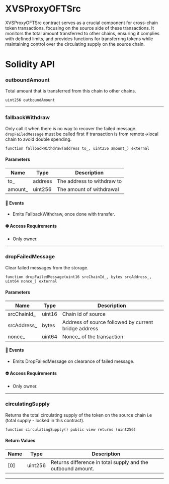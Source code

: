 # XVSProxyOFTSrc
XVSProxyOFTSrc contract serves as a crucial component for cross-chain token transactions,
focusing on the source side of these transactions.
It monitors the total amount transferred to other chains, ensuring it complies with defined limits,
and provides functions for transferring tokens while maintaining control over the circulating supply on the source chain.

# Solidity API

### outboundAmount

Total amount that is transferred from this chain to other chains.

```solidity
uint256 outboundAmount
```

- - -

### fallbackWithdraw

Only call it when there is no way to recover the failed message.
`dropFailedMessage` must be called first if transaction is from remote->local chain to avoid double spending.

```solidity
function fallbackWithdraw(address to_, uint256 amount_) external
```

#### Parameters
| Name | Type | Description |
| ---- | ---- | ----------- |
| to_ | address | The address to withdraw to |
| amount_ | uint256 | The amount of withdrawal |

#### 📅 Events
* Emits FallbackWithdraw, once done with transfer.

#### ⛔️ Access Requirements
* Only owner.

- - -

### dropFailedMessage

Clear failed messages from the storage.

```solidity
function dropFailedMessage(uint16 srcChainId_, bytes srcAddress_, uint64 nonce_) external
```

#### Parameters
| Name | Type | Description |
| ---- | ---- | ----------- |
| srcChainId_ | uint16 | Chain id of source |
| srcAddress_ | bytes | Address of source followed by current bridge address |
| nonce_ | uint64 | Nonce_ of the transaction |

#### 📅 Events
* Emits DropFailedMessage on clearance of failed message.

#### ⛔️ Access Requirements
* Only owner.

- - -

### circulatingSupply

Returns the total circulating supply of the token on the source chain i.e (total supply - locked in this contract).

```solidity
function circulatingSupply() public view returns (uint256)
```

#### Return Values
| Name | Type | Description |
| ---- | ---- | ----------- |
| [0] | uint256 | Returns difference in total supply and the outbound amount. |

- - -

